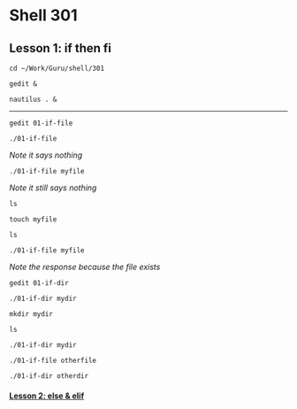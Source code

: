 # Shell 301
## Lesson 1: if then fi

`cd ~/Work/Guru/shell/301`

`gedit &`

`nautilus . &`
___

`gedit 01-if-file`

`./01-if-file`

*Note it says nothing*

`./01-if-file myfile`

*Note it still says nothing*

`ls`

`touch myfile`

`ls`

`./01-if-file myfile`

*Note the response because the file exists*

`gedit 01-if-dir`

`./01-if-dir mydir`

`mkdir mydir`

`ls`

`./01-if-dir mydir`

`./01-if-file otherfile`

`./01-if-dir otherdir`

#### [Lesson 2: else & elif](https://github.com/inkVerb/guru/blob/master/301-shell/Lesson-02.md)
